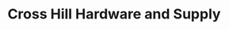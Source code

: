 ---
title: "Cross Hill Hardware and Supply"
url: /cross-hill/cross-hill-hardware-and-supply/
shop: hardware
---